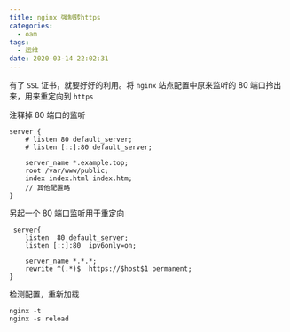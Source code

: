 ```yaml
---
title: nginx 强制转https
categories:
  - oam
tags:
  - 运维
date: 2020-03-14 22:02:31
---
```




有了 `SSL` 证书，就要好好的利用。将 `nginx` 站点配置中原来监听的 80 端口拎出来，用来重定向到 `https`

注释掉 80 端口的监听

```nginx
server {
    # listen 80 default_server;
    # listen [::]:80 default_server;
    
    server_name *.example.top;
    root /var/www/public;
    index index.html index.htm;
    // 其他配置略
}
```

另起一个 80 端口监听用于重定向

```
 server{
    listen  80 default_server;
    listen [::]:80  ipv6only=on;

    server_name *.*.*;
    rewrite ^(.*)$  https://$host$1 permanent;
}
```

检测配置，重新加载

```
nginx -t
nginx -s reload
```

